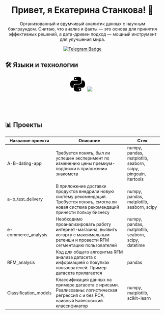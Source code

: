 <h1 align="center">Привет, я Екатерина Станкова! 👋</h1>

<p align="center">
Организованный и вдумчивый аналитик данных с научным бэкграундом. Считаю, что анализ и факты — это основа для принятия эффективных решений, а дата-дривен подход — мощный инструмент для улучшения мира.
</p>

<p align="center">
<a href="https://t.me/EkaterinaStankova">
  <img src="https://img.shields.io/badge/Telegram-2CA5E0?style=for-the-badge&logo=telegram&logoColor=white" alt="Telegram Badge">
</a>
</p>

## 🛠 Языки и технологии

<p align="center">
  <img src="https://github.com/EkaterinaStan/EkaterinaStan/blob/main/icons/python.svg" />
  <img src="" />
  <img src=" />
  <img src="" />
  <img src="" />
  <img src="" />
</p>

<p align="center">
  <img src="" />
  <img src="" />
  <img src="" 
  <img src="" />
  <img src="" />
</p>

<p align="center">
  <!-- Третья строка с иконками -->
  <img src="" />
  <img src="" />
  <img src="" />
  <img src="" />
</p>


## 📊 Проекты

| Название проекта         | Описание                                                                                                                                                   | Стек                                                        |
|--------------------------|------------------------------------------------------------------------------------------------------------------------------------------------------------|-------------------------------------------------------------|
| A-B-dating-app            | Требуется понять, был ли успешен эксперимент по изменению цены премиум-подписки в приложении знакомств                                                      | numpy, pandas, matplotlib, seaborn, scipy, pingouin, itertools |
| a-b_test_delivery         | В приложение доставки продуктов внедрили новую систему рекомендаций. Требуется понять, смогла ли новая система рекомендаций принести пользу бизнесу          | numpy, pandas, matplotlib, seaborn, scipy                   |
| e-commerce_analysis       | Необходимо проанализировать работу интернет-магазина, выявить когорту с максимальным ретеншн и провести RFM сегментацию пользователей                       | numpy, pandas, matplotlib, seaborn, scipy, datetime          |
| RFM_analysis              | Код для общего алгоритма RFM анализа датасета с информацией о покупках пользователей. Пример датасета прилагается                                           | pandas                                                      |
| Classification_models     | Классификация данных на примере датасета с ирисами. Реализованы: логистическая регрессия с и без PCA, наивный Байесовский классификатор                    | numpy, matplotlib, scikit-learn                             |

